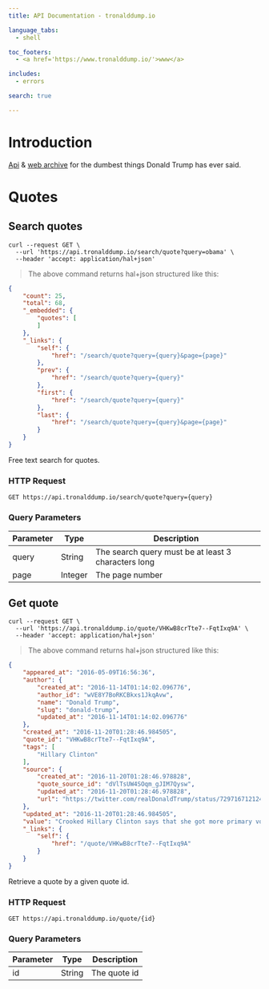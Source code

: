 ```yaml
---
title: API Documentation - tronalddump.io

language_tabs:
  - shell

toc_footers:
  - <a href='https://www.tronalddump.io/'>www</a>

includes:
  - errors

search: true

---
```


# Introduction

[Api](https://api.tronalddump.io) & [web archive](https://www.tronalddump.io) for the dumbest things Donald Trump has ever said.

# Quotes

## Search quotes

```shell
curl --request GET \
  --url 'https://api.tronalddump.io/search/quote?query=obama' \
  --header 'accept: application/hal+json'
```

> The above command returns hal+json structured like this:

```json
{
	"count": 25,
	"total": 68,
	"_embedded": {
		"quotes": [
		]
	},
	"_links": {
		"self": {
			"href": "/search/quote?query={query}&page={page}"
		},
		"prev": {
			"href": "/search/quote?query={query}"
		},
		"first": {
			"href": "/search/quote?query={query}"
		},
		"last": {
			"href": "/search/quote?query={query}&page={page}"
		}
	}
}
```


Free text search for quotes.

### HTTP Request

`GET https://api.tronalddump.io/search/quote?query={query}`

### Query Parameters

Parameter | Type | Description
--------- | ------- | -----------
query | String | The search query must be at least 3 characters long
page | Integer | The page number

## Get quote

```shell
curl --request GET \
  --url 'https://api.tronalddump.io/quote/VHKwB8crTte7--FqtIxq9A' \
  --header 'accept: application/hal+json'
```
> The above command returns hal+json structured like this:

```json
{
	"appeared_at": "2016-05-09T16:56:36",
	"author": {
		"created_at": "2016-11-14T01:14:02.096776",
		"author_id": "wVE8Y7BoRKCBkxs1JkqAvw",
		"name": "Donald Trump",
		"slug": "donald-trump",
		"updated_at": "2016-11-14T01:14:02.096776"
	},
	"created_at": "2016-11-20T01:28:46.984505",
	"quote_id": "VHKwB8crTte7--FqtIxq9A",
	"tags": [
		"Hillary Clinton"
	],
	"source": {
		"created_at": "2016-11-20T01:28:46.978828",
		"quote_source_id": "dVlTsUW4SOqm_gJIM7Qysw",
		"updated_at": "2016-11-20T01:28:46.978828",
		"url": "https://twitter.com/realDonaldTrump/status/729716712124362754"
	},
	"updated_at": "2016-11-20T01:28:46.984505",
	"value": "Crooked Hillary Clinton says that she got more primary votes than Donald Trump. But I had 17 people to beat—she had one!",
	"_links": {
		"self": {
			"href": "/quote/VHKwB8crTte7--FqtIxq9A"
		}
	}
}
```

Retrieve a quote by a given quote id.

### HTTP Request

`GET https://api.tronalddump.io/quote/{id}`

### Query Parameters

Parameter | Type | Description
--------- | ------- | -----------
id | String | The quote id
